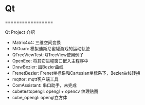 # Qt
=================

Qt Project 介绍

* Matrix4x4: 三维空间变换
* MiGuan: 模拟迪斯尼蜜罐游戏的运动轨迹
* QTreeViewTest: QTreeView使用例子
* OpenExe: 将其它进程窗口嵌入主程序中
* DrawBezier: 画Bezier曲线
* FrenetBezier: Frenet坐标系和Cartesian坐标系下，Bezier曲线转换
* mqttor: mqtt客户端工具
* ComAssistant: 串口助手，未完成
* cubetestopengl: opengl + opencv 纹理贴图 
* cube_opengl: opengl立方体
